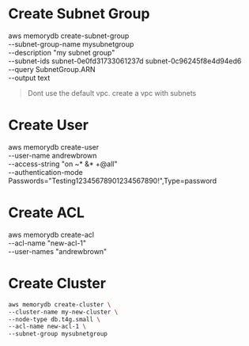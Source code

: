 # Create Subnet Group

aws memorydb create-subnet-group \
--subnet-group-name mysubnetgroup \
--description "my subnet group" \
--subnet-ids subnet-0e0fd31733061237d subnet-0c96245f8e4d94ed6 \
--query SubnetGroup.ARN \
--output text

> Dont use the default vpc. create a vpc with subnets

# Create User

aws memorydb create-user \
--user-name andrewbrown \
--access-string "on ~* &* +@all" \
--authentication-mode Passwords="Testing12345678901234567890!",Type=password

# Create ACL

aws memorydb create-acl \
    --acl-name "new-acl-1" \
    --user-names "andrewbrown"

# Create Cluster

```sh
aws memorydb create-cluster \
--cluster-name my-new-cluster \
--node-type db.t4g.small \
--acl-name new-acl-1 \
--subnet-group mysubnetgroup
```